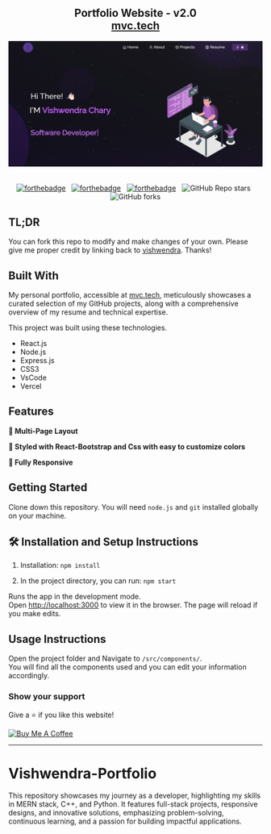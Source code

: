 <h2 align="center">
  Portfolio Website - v2.0<br/>
  <a href="https://portfolio-monk0707s-projects.vercel.app/" target="_blank">mvc.tech</a>
</h2>
<div align="center">
  <img alt="Demo" src="./Images/vish_img.png" />
</div>

<br/>

<center>

[![forthebadge](https://forthebadge.com/images/badges/built-with-love.svg)](https://forthebadge.com) &nbsp;
[![forthebadge](https://forthebadge.com/images/badges/made-with-javascript.svg)](https://forthebadge.com) &nbsp;
[![forthebadge](https://forthebadge.com/images/badges/open-source.svg)](https://forthebadge.com) &nbsp;
![GitHub Repo stars](https://img.shields.io/github/stars/monk0707/Portfolio?color=red&logo=github&style=for-the-badge) &nbsp;
![GitHub forks](https://img.shields.io/github/forks/monk0707/Portfolio?color=red&logo=github&style=for-the-badge)

</center>



## TL;DR

You can fork this repo to modify and make changes of your own. Please give me proper credit by linking back to [vishwendra](https://github.com/vishwendra04/Vishwendra-Portfolio). Thanks!

## Built With

<!-- My personal portfolio <a href="https://portfolio-monk0707s-projects.vercel.app/" target="_blank">mvc.tech</a> which features some of my github projects as well as my resume and technical skills.<br/> -->
My personal portfolio, accessible at <a href="https://portfolio-monk0707s-projects.vercel.app/" target="_blank">mvc.tech</a>, meticulously showcases a curated selection of my GitHub projects, along with a comprehensive overview of my resume and technical expertise.

This project was built using these technologies.

- React.js
- Node.js
- Express.js
- CSS3
- VsCode
- Vercel

## Features

**📖 Multi-Page Layout**

**🎨 Styled with React-Bootstrap and Css with easy to customize colors**

**📱 Fully Responsive**

## Getting Started

Clone down this repository. You will need `node.js` and `git` installed globally on your machine.

## 🛠 Installation and Setup Instructions

1. Installation: `npm install`

2. In the project directory, you can run: `npm start`

Runs the app in the development mode.\
Open [http://localhost:3000](http://localhost:3000) to view it in the browser.
The page will reload if you make edits.

## Usage Instructions

Open the project folder and Navigate to `/src/components/`. <br/>
You will find all the components used and you can edit your information accordingly.

### Show your support

Give a ⭐ if you like this website!

<a href="https://www.buymeacoffee.com/monk0707" target="_blank"><img src="https://cdn.buymeacoffee.com/buttons/v2/default-violet.png" alt="Buy Me A Coffee" height= "60px" width= "217px" ></a>

---

# Vishwendra-Portfolio
This repository showcases my journey as a developer, highlighting my skills in MERN stack, C++, and Python. It features full-stack projects, responsive designs, and innovative solutions, emphasizing problem-solving, continuous learning, and a passion for building impactful applications.
